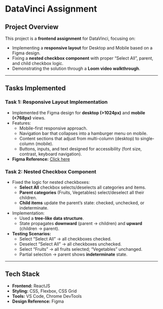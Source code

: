 # DataVinci Assignment

## **Project Overview**
This project is a **frontend assignment** for DataVinci, focusing on:

- Implementing a **responsive layout** for Desktop and Mobile based on a Figma design.
- Fixing a **nested checkbox component** with proper “Select All”, parent, and child checkbox logic.
- Demonstrating the solution through a **Loom video walkthrough**.

---

## **Tasks Implemented**

### **Task 1: Responsive Layout Implementation**
- Implemented the Figma design for **desktop (>1024px)** and **mobile (<768px)** views.
- Features:
  - Mobile-first responsive approach.
  - Navigation bar that collapses into a hamburger menu on mobile.
  - Content sections that adjust from multi-column (desktop) to single-column (mobile).
  - Buttons, inputs, and text designed for accessibility (font size, contrast, keyboard navigation).
- **Figma Reference:** [Click here](https://www.figma.com/design/KuTJztBgGAGZCKGbotH2nU/NZHC-UMF-MGO?node-id=1-2&t=rGX2823gt6Uba7uJ-0)

### **Task 2: Nested Checkbox Component**
- Fixed the logic for nested checkboxes:
  - **Select All** checkbox selects/deselects all categories and items.
  - **Parent categories** (Fruits, Vegetables) select/deselect all their children.
  - **Child items** update the parent’s state: checked, unchecked, or indeterminate.
- Implementation:
  - Used a **tree-like data structure**.
  - State propagates **downward** (parent → children) and **upward** (children → parent).
- **Testing Scenarios:**
  - Select “Select All” → all checkboxes checked.
  - Deselect “Select All” → all checkboxes unchecked.
  - Select “Fruits” → all fruits selected; “Vegetables” unchanged.
  - Partial selection → parent shows **indeterminate** state.

---

## **Tech Stack**
- **Frontend:** ReactJS  
- **Styling:** CSS, Flexbox, CSS Grid  
- **Tools:** VS Code, Chrome DevTools  
- **Design Reference:** Figma

